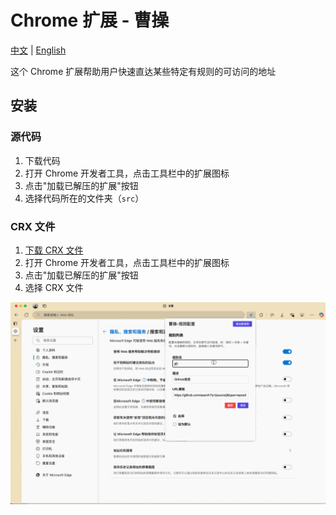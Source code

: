 # Chrome 扩展 - 曹操

[中文](README.md) | [English](README_en.md)

这个 Chrome 扩展帮助用户快速直达某些特定有规则的可访问的地址

## 安装

### 源代码

1. 下载代码
2. 打开 Chrome 开发者工具，点击工具栏中的扩展图标
3. 点击"加载已解压的扩展"按钮
4. 选择代码所在的文件夹（`src`）

### CRX 文件

1. [下载 CRX 文件](https://github.com/todrfu/browser-ext-cc/actions/runs/14076247746)
2. 打开 Chrome 开发者工具，点击工具栏中的扩展图标
3. 点击"加载已解压的扩展"按钮
4. 选择 CRX 文件

![](./demo.gif)